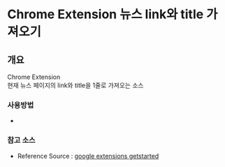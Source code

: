 # Chrome Extension 뉴스 link와 title 가져오기

## 개요
Chrome Extension  
현재 뉴스 페이지의 link와 title을 1줄로 가져오는 소스

### 사용방법  
- 

### 참고 소스   
- Reference Source : [google extensions getstarted](https://developer.chrome.com/docs/extensions/mv3/getstarted/)
